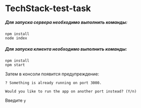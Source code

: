 # TechStack-test-task

##### Для запуска сервера необходимо выполнить команды:
```
npm install
node index
```

##### Для запуска клиента необходимо выполнить команды:
```
npm install
npm start
```
Затем в консоли появится предупреждение: 
```
? Something is already running on port 3000.

Would you like to run the app on another port instead? (Y/n)
```
Введите `y`
